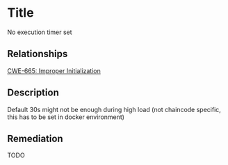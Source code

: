 # Title
No execution timer set

## Relationships
[CWE-665: Improper Initialization](https://cwe.mitre.org/data/definitions/665.html)

## Description
Default 30s might not be enough during high load (not chaincode specific, this has to be set in docker environment)

## Remediation
TODO
